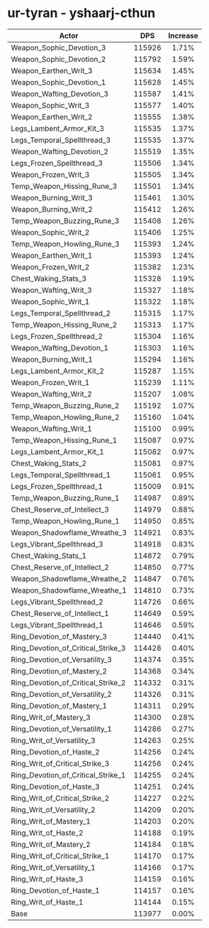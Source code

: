 # ur-tyran - yshaarj-cthun
| Actor | DPS | Increase |
|---|:---:|:---:|
|Weapon_Sophic_Devotion_3|115926|1.71%|
|Weapon_Sophic_Devotion_2|115792|1.59%|
|Weapon_Earthen_Writ_3|115634|1.45%|
|Weapon_Sophic_Devotion_1|115628|1.45%|
|Weapon_Wafting_Devotion_3|115587|1.41%|
|Weapon_Sophic_Writ_3|115577|1.40%|
|Weapon_Earthen_Writ_2|115555|1.38%|
|Legs_Lambent_Armor_Kit_3|115535|1.37%|
|Legs_Temporal_Spellthread_3|115535|1.37%|
|Weapon_Wafting_Devotion_2|115519|1.35%|
|Legs_Frozen_Spellthread_3|115506|1.34%|
|Weapon_Frozen_Writ_3|115505|1.34%|
|Temp_Weapon_Hissing_Rune_3|115501|1.34%|
|Weapon_Burning_Writ_3|115461|1.30%|
|Weapon_Burning_Writ_2|115412|1.26%|
|Temp_Weapon_Buzzing_Rune_3|115408|1.26%|
|Weapon_Sophic_Writ_2|115406|1.25%|
|Temp_Weapon_Howling_Rune_3|115393|1.24%|
|Weapon_Earthen_Writ_1|115393|1.24%|
|Weapon_Frozen_Writ_2|115382|1.23%|
|Chest_Waking_Stats_3|115328|1.19%|
|Weapon_Wafting_Writ_3|115327|1.18%|
|Weapon_Sophic_Writ_1|115322|1.18%|
|Legs_Temporal_Spellthread_2|115315|1.17%|
|Temp_Weapon_Hissing_Rune_2|115313|1.17%|
|Legs_Frozen_Spellthread_2|115304|1.16%|
|Weapon_Wafting_Devotion_1|115303|1.16%|
|Weapon_Burning_Writ_1|115294|1.16%|
|Legs_Lambent_Armor_Kit_2|115287|1.15%|
|Weapon_Frozen_Writ_1|115239|1.11%|
|Weapon_Wafting_Writ_2|115207|1.08%|
|Temp_Weapon_Buzzing_Rune_2|115192|1.07%|
|Temp_Weapon_Howling_Rune_2|115160|1.04%|
|Weapon_Wafting_Writ_1|115100|0.99%|
|Temp_Weapon_Hissing_Rune_1|115087|0.97%|
|Legs_Lambent_Armor_Kit_1|115082|0.97%|
|Chest_Waking_Stats_2|115081|0.97%|
|Legs_Temporal_Spellthread_1|115061|0.95%|
|Legs_Frozen_Spellthread_1|115009|0.91%|
|Temp_Weapon_Buzzing_Rune_1|114987|0.89%|
|Chest_Reserve_of_Intellect_3|114979|0.88%|
|Temp_Weapon_Howling_Rune_1|114950|0.85%|
|Weapon_Shadowflame_Wreathe_3|114921|0.83%|
|Legs_Vibrant_Spellthread_3|114918|0.83%|
|Chest_Waking_Stats_1|114872|0.79%|
|Chest_Reserve_of_Intellect_2|114850|0.77%|
|Weapon_Shadowflame_Wreathe_2|114847|0.76%|
|Weapon_Shadowflame_Wreathe_1|114810|0.73%|
|Legs_Vibrant_Spellthread_2|114726|0.66%|
|Chest_Reserve_of_Intellect_1|114649|0.59%|
|Legs_Vibrant_Spellthread_1|114646|0.59%|
|Ring_Devotion_of_Mastery_3|114440|0.41%|
|Ring_Devotion_of_Critical_Strike_3|114428|0.40%|
|Ring_Devotion_of_Versatility_3|114374|0.35%|
|Ring_Devotion_of_Mastery_2|114368|0.34%|
|Ring_Devotion_of_Critical_Strike_2|114332|0.31%|
|Ring_Devotion_of_Versatility_2|114326|0.31%|
|Ring_Devotion_of_Mastery_1|114311|0.29%|
|Ring_Writ_of_Mastery_3|114300|0.28%|
|Ring_Devotion_of_Versatility_1|114286|0.27%|
|Ring_Writ_of_Versatility_3|114263|0.25%|
|Ring_Devotion_of_Haste_2|114256|0.24%|
|Ring_Writ_of_Critical_Strike_3|114256|0.24%|
|Ring_Devotion_of_Critical_Strike_1|114255|0.24%|
|Ring_Devotion_of_Haste_3|114251|0.24%|
|Ring_Writ_of_Critical_Strike_2|114227|0.22%|
|Ring_Writ_of_Versatility_2|114209|0.20%|
|Ring_Writ_of_Mastery_1|114203|0.20%|
|Ring_Writ_of_Haste_2|114188|0.19%|
|Ring_Writ_of_Mastery_2|114184|0.18%|
|Ring_Writ_of_Critical_Strike_1|114170|0.17%|
|Ring_Writ_of_Versatility_1|114166|0.17%|
|Ring_Writ_of_Haste_3|114159|0.16%|
|Ring_Devotion_of_Haste_1|114157|0.16%|
|Ring_Writ_of_Haste_1|114144|0.15%|
|Base|113977|0.00%|

